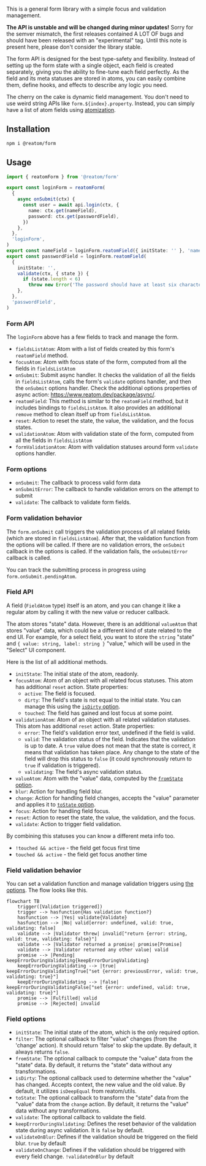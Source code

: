 This is a general form library with a simple focus and validation management.

**The API is unstable and will be changed during minor updates!** Sorry for the semver mismatch, the first releases contained A LOT OF bugs and should have been released with an "experimental" tag. Until this note is present here, please don't consider the library stable.

The form API is designed for the best type-safety and flexibility. Instead of setting up the form state with a single object, each field is created separately, giving you the ability to fine-tune each field perfectly. As the field and its meta statuses are stored in atoms, you can easily combine them, define hooks, and effects to describe any logic you need.

The cherry on the cake is dynamic field management. You don't need to use weird string APIs like `form.${index}.property`. Instead, you can simply have a list of atom fields using [atomization](https://www.reatom.dev/recipes/atomization/).

## Installation

```sh
npm i @reatom/form
```

## Usage

```ts
import { reatomForm } from '@reatom/form'

export const loginForm = reatomForm(
  {
    async onSubmit(ctx) {
      const user = await api.login(ctx, {
        name: ctx.get(nameField),
        password: ctx.get(passwordField),
      })
    },
  },
  'loginForm',
)
export const nameField = loginForm.reatomField({ initState: '' }, 'nameField')
export const passwordField = loginForm.reatomField(
  {
    initState: '',
    validate(ctx, { state }) {
      if (state.length < 6)
        throw new Error('The password should have at least six characters.')
    },
  },
  'passwordField',
)
```

<!-- You could find more examples in [reatom/form-web](https://www.reatom.dev/package/form-web/) package. -->

### Form API

The `loginForm` above has a few fields to track and manage the form.

- `fieldsListAtom`: Atom with a list of fields created by this form's `reatomField` method.
- `focusAtom`: Atom with focus state of the form, computed from all the fields in `fieldsListAtom`
- `onSubmit`: Submit async handler. It checks the validation of all the fields in `fieldsListAtom`, calls the form's `validate` options handler, and then the `onSubmit` options handler. Check the additional options properties of async action: https://www.reatom.dev/package/async/.
- `reatomField`: This method is similar to the `reatomField` method, but it includes bindings to `fieldsListAtom`. It also provides an additional `remove` method to clean itself up from `fieldsListAtom`.
- `reset`: Action to reset the state, the value, the validation, and the focus states.
- `validationAtom`: Atom with validation state of the form, computed from all the fields in `fieldsListAtom`
- `formValidationAtom`: Atom with validation statuses around form `validate` options handler.

### Form options

- `onSubmit`: The callback to process valid form data
- `onSubmitError`: The callback to handle validation errors on the attempt to submit
- `validate`: The callback to validate form fields.

### Form validation behavior

The `form.onSubmit` call triggers the validation process of all related fields (which are stored in `fieldsListAtom`). After that, the validation function from the options will be called. If there are no validation errors, the `onSubmit` callback in the options is called. If the validation fails, the `onSubmitError` callback is called.

You can track the submitting process in progress using `form.onSubmit.pendingAtom`.

### Field API

A field (`FieldAtom` type) itself is an atom, and you can change it like a regular atom by calling it with the new value or reducer callback.

The atom stores "state" data. However, there is an additional `valueAtom` that stores "value" data, which could be a different kind of state related to the end UI. For example, for a select field, you want to store the `string` "state" and `{ value: string, label: string }` "value," which will be used in the "Select" UI component.

Here is the list of all additional methods.

- `initState`: The initial state of the atom, readonly.
- `focusAtom`: Atom of an object with all related focus statuses. This atom has additional `reset` action. State properties:
  - `active`: The field is focused.
  - `dirty`: The field's state is not equal to the initial state. You can manage this using the [`isDirty` option](#field-options).
  - `touched`: The field has gained and lost focus at some point.
- `validationAtom`: Atom of an object with all related validation statuses. This atom has additional `reset` action. State properties:
  - `error`: The field's validation error text, undefined if the field is valid.
  - `valid`: The validation status of the field. Indicates that the validation is up to date. A `true` value does not mean that the state is correct, it means that validation has taken place. Any change to the state of the field will drop this status to `false` (it could synchronously return to `true` if validation is triggered).
  - `validating`: The field's async validation status.
- `valueAtom`: Atom with the "value" data, computed by the [`fromState` option](#field-options).
- `blur`: Action for handling field blur.
- `change`: Action for handling field changes, accepts the "value" parameter and applies it to [`toState` option](#field-options).
- `focus`: Action for handling field focus.
- `reset`: Action to reset the state, the value, the validation, and the focus.
- `validate`: Action to trigger field validation.

By combining this statuses you can know a different meta info too.

- `!touched && active` - the field get focus first time
- `touched && active` - the field get focus another time

### Field validation behavior

You can set a validation function and manage validation triggers using [the options](#field-options). The flow looks like this.

```mermaid
flowchart TB
    trigger([Validation triggered])
    trigger --> hasfunction{Has validation function?}
    hasfunction --> |Yes| validate{Validate}
    hasfunction --> |No| valid[error: undefined, valid: true, validating: false]
    validate --> |Validator threw| invalid["return {error: string, valid: true, validating: false}"]
    validate --> |Validator returned a promise| promise[Promise]
    validate --> |Validator returned any other value| valid
    promise --> |Pending| keepErrorDuringValidating{keepErrorDuringValidating}
    keepErrorDuringValidating --> |true| keepErrorDuringValidatingTrue["set {error: previousError, valid: true, validating: true}"]
    keepErrorDuringValidating --> |false| keepErrorDuringValidatingFalse["set {error: undefined, valid: true, validating: true}"]
    promise --> |Fulfilled| valid
    promise --> |Rejected| invalid
```

### Field options

- `initState`: The initial state of the atom, which is the only required option.
- `filter`: The optional callback to filter "value" changes (from the 'change' action). It should return 'false' to skip the update. By default, it always returns `false`.
- `fromState`: The optional callback to compute the "value" data from the "state" data. By default, it returns the "state" data without any transformations.
- `isDirty`: The optional callback used to determine whether the "value" has changed. Accepts context, the new value and the old value. By default, it utilizes `isDeepEqual` from reatom/utils.
- `toState`: The optional callback to transform the "state" data from the "value" data from the `change` action. By default, it returns the "value" data without any transformations.
- `validate`: The optional callback to validate the field.
- `keepErrorDuringValidating`: Defines the reset behavior of the validation state during async validation. It is `false` by default.
- `validateOnBlur`: Defines if the validation should be triggered on the field blur. `true` by default
- `validateOnChange`: Defines if the validation should be triggered with every field change. `!validateOnBlur` by default
